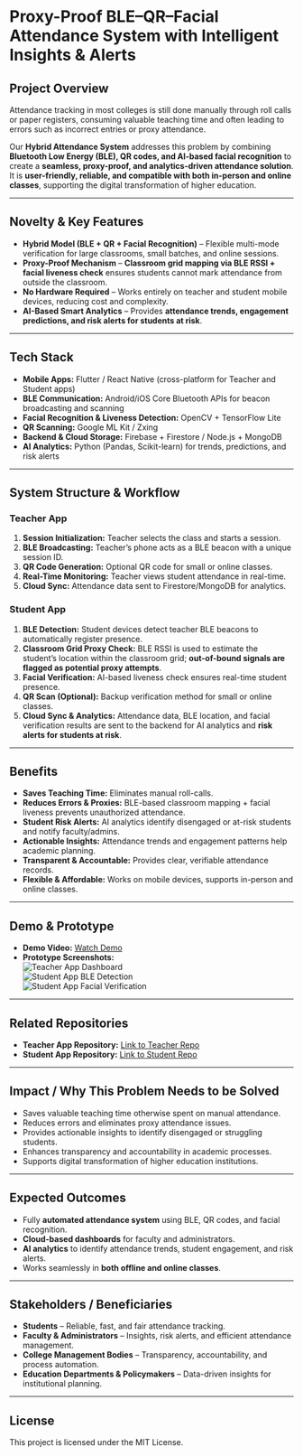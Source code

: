 # Proxy-Proof BLE–QR–Facial Attendance System with Intelligent Insights & Alerts


## Project Overview
Attendance tracking in most colleges is still done manually through roll calls or paper registers, consuming valuable teaching time and often leading to errors such as incorrect entries or proxy attendance.  

Our **Hybrid Attendance System** addresses this problem by combining **Bluetooth Low Energy (BLE), QR codes, and AI-based facial recognition** to create a **seamless, proxy-proof, and analytics-driven attendance solution**.  
It is **user-friendly, reliable, and compatible with both in-person and online classes**, supporting the digital transformation of higher education.

---

## Novelty & Key Features
- **Hybrid Model (BLE + QR + Facial Recognition)** – Flexible multi-mode verification for large classrooms, small batches, and online sessions.  
- **Proxy-Proof Mechanism** – **Classroom grid mapping via BLE RSSI + facial liveness check** ensures students cannot mark attendance from outside the classroom.  
- **No Hardware Required** – Works entirely on teacher and student mobile devices, reducing cost and complexity.  
- **AI-Based Smart Analytics** – Provides **attendance trends, engagement predictions, and risk alerts for students at risk**.  

---

## Tech Stack
- **Mobile Apps:** Flutter / React Native (cross-platform for Teacher and Student apps)  
- **BLE Communication:** Android/iOS Core Bluetooth APIs for beacon broadcasting and scanning  
- **Facial Recognition & Liveness Detection:** OpenCV + TensorFlow Lite  
- **QR Scanning:** Google ML Kit / Zxing  
- **Backend & Cloud Storage:** Firebase + Firestore / Node.js + MongoDB  
- **AI Analytics:** Python (Pandas, Scikit-learn) for trends, predictions, and risk alerts  

---

## System Structure & Workflow

### Teacher App
1. **Session Initialization:** Teacher selects the class and starts a session.  
2. **BLE Broadcasting:** Teacher’s phone acts as a BLE beacon with a unique session ID.  
3. **QR Code Generation:** Optional QR code for small or online classes.  
4. **Real-Time Monitoring:** Teacher views student attendance in real-time.  
5. **Cloud Sync:** Attendance data sent to Firestore/MongoDB for analytics.  

### Student App
1. **BLE Detection:** Student devices detect teacher BLE beacons to automatically register presence.  
2. **Classroom Grid Proxy Check:** BLE RSSI is used to estimate the student’s location within the classroom grid; **out-of-bound signals are flagged as potential proxy attempts**.  
3. **Facial Verification:** AI-based liveness check ensures real-time student presence.  
4. **QR Scan (Optional):** Backup verification method for small or online classes.  
5. **Cloud Sync & Analytics:** Attendance data, BLE location, and facial verification results are sent to the backend for AI analytics and **risk alerts for students at risk**.  

---

## Benefits
- **Saves Teaching Time:** Eliminates manual roll-calls.  
- **Reduces Errors & Proxies:** BLE-based classroom mapping + facial liveness prevents unauthorized attendance.  
- **Student Risk Alerts:** AI analytics identify disengaged or at-risk students and notify faculty/admins.  
- **Actionable Insights:** Attendance trends and engagement patterns help academic planning.  
- **Transparent & Accountable:** Provides clear, verifiable attendance records.  
- **Flexible & Affordable:** Works on mobile devices, supports in-person and online classes.  

---

## Demo & Prototype
- **Demo Video:** [Watch Demo](https://youtube.com/shorts/1QMs7eRUSdE?feature=share)  
- **Prototype Screenshots:**  
  ![Teacher App Dashboard](./screenshots/teacher_dashboard.png)  
  ![Student App BLE Detection](./screenshots/student_ble_scan.png)  
  ![Student App Facial Verification](./screenshots/student_face_verify.png)  

---

## Related Repositories
- **Teacher App Repository:** [Link to Teacher Repo](https://github.com/Hack-Hero-17/SIH-25016-Attendance-System-Teacher)  
- **Student App Repository:** [Link to Student Repo](https://github.com/Hack-Hero-17/SIH-25016-Attendance-System-Student)  

---

## Impact / Why This Problem Needs to be Solved
- Saves valuable teaching time otherwise spent on manual attendance.  
- Reduces errors and eliminates proxy attendance issues.  
- Provides actionable insights to identify disengaged or struggling students.  
- Enhances transparency and accountability in academic processes.  
- Supports digital transformation of higher education institutions.  

---

## Expected Outcomes
- Fully **automated attendance system** using BLE, QR codes, and facial recognition.  
- **Cloud-based dashboards** for faculty and administrators.  
- **AI analytics** to identify attendance trends, student engagement, and risk alerts.  
- Works seamlessly in **both offline and online classes**.  

---

## Stakeholders / Beneficiaries
- **Students** – Reliable, fast, and fair attendance tracking.  
- **Faculty & Administrators** – Insights, risk alerts, and efficient attendance management.  
- **College Management Bodies** – Transparency, accountability, and process automation.  
- **Education Departments & Policymakers** – Data-driven insights for institutional planning.  

---

## License
This project is licensed under the MIT License.

